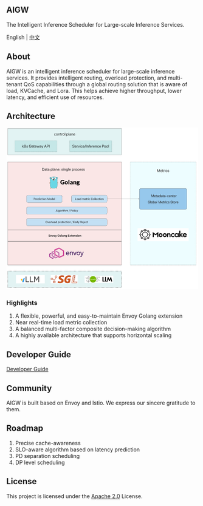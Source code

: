 ## AIGW

The Intelligent Inference Scheduler for Large-scale Inference Services.

English | [中文](README_ZH.md)

## About

AIGW is an intelligent inference scheduler for large-scale inference services. It provides intelligent routing, overload protection, and multi-tenant QoS capabilities through a global routing solution that is aware of load, KVCache, and Lora. This helps achieve higher throughput, lower latency, and efficient use of resources.

## Architecture

[![Architecture](docs/images/architecture.png)](docs/images/architecture.png)

### Highlights

1. A flexible, powerful, and easy-to-maintain Envoy Golang extension
2. Near real-time load metric collection
3. A balanced multi-factor composite decision-making algorithm
4. A highly available architecture that supports horizontal scaling

## Developer Guide

[Developer Guide](docs/en/developer_guide.md)

## Community

AIGW is built based on Envoy and Istio. We express our sincere gratitude to them.

## Roadmap

1. Precise cache-awareness
2. SLO-aware algorithm based on latency prediction
3. PD separation scheduling
4. DP level scheduling

## License

This project is licensed under the [Apache 2.0](LICENSE) License.
